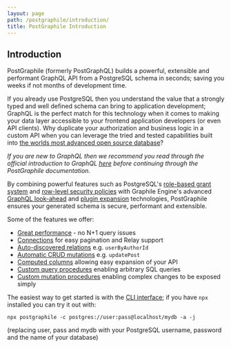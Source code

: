 ```yaml
---
layout: page
path: /postgraphile/introduction/
title: PostGraphile Introduction
---
```


## Introduction

<p class='intro'>
PostGraphile (formerly PostGraphQL) builds a powerful, extensible and
performant GraphQL API from a PostgreSQL schema in seconds; saving you
weeks if not months of development time.
</p>

If you already use PostgreSQL then you understand the value that a strongly
typed and well defined schema can bring to application development; GraphQL
is the perfect match for this technology when it comes to making your data
layer accessible to your frontend application developers (or even API
clients). Why duplicate your authorization and business logic in a custom API
when you can leverage the tried and tested capabilities built into [the worlds
most advanced open source database](https://www.postgresql.org/)?

_If you are new to GraphQL then we recommend you read through the official
introduction to GraphQL [here](https://graphql.org/learn/) before continuing
through the PostGraphile documentation._

By combining powerful features such as PostgreSQL's [role-based grant
system](https://www.postgresql.org/docs/9.6/static/user-manag.html) and
[row-level security
policies](https://www.postgresql.org/docs/9.6/static/ddl-rowsecurity.html) with
Graphile Engine's advanced [GraphQL look-ahead](/graphile-build/look-ahead/) and
[plugin expansion](/graphile-build/plugins/) technologies, PostGraphile ensures
your generated schema is secure, performant and extensible.

Some of the features we offer:

* [Great performance](/postgraphile/performance/) - no N+1 query issues
* [Connections](/postgraphile/connections/) for easy pagination and Relay support
* [Auto-discovered relations](/postgraphile/relations/) e.g. `userByAuthorId`
* [Automatic CRUD mutations](/postgraphile/crud-mutations/) e.g. `updatePost`
* [Computed columns](/postgraphile/computed-columns/) allowing easy expansion of your API
* [Custom query procedures](/postgraphile/custom-queries/) enabling arbitrary SQL queries
* [Custom mutation procedures](/postgraphile/custom-mutations/) enabling complex changes to be exposed simply

The easiest way to get started is with the [CLI
interface](/postgraphile/usage-cli/); if you have `npx` installed you can try
it out with:

```
npx postgraphile -c postgres://user:pass@localhost/mydb -a -j
```

(replacing user, pass and mydb with your PostgreSQL username, password and the name of your database)
